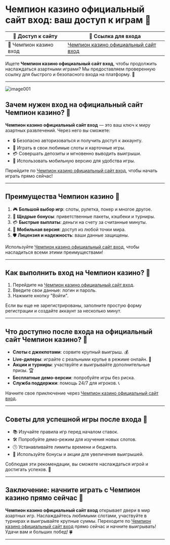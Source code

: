 # Чемпион казино официальный сайт вход: ваш доступ к играм 🎰

| 🎯 **Доступ к сайту** | 🔗 **Ссылка для входа** |
|-----------------------|--------------------------------|
| 🌟 Чемпион казино вход | [Чемпион казино официальный сайт вход](https://champcasino.ink/pobeda/doa-hats?p80412p305331p112c) |

Ищете **Чемпион казино официальный сайт вход**, чтобы продолжить наслаждаться азартными играми? Мы предоставляем проверенную ссылку для быстрого и безопасного входа на платформу. 🎲

---
![image001](https://github.com/user-attachments/assets/f4d43059-0a20-421e-80b6-7a3b52ea9152)

## Зачем нужен вход на официальный сайт Чемпион казино? 🚀

**Чемпион казино официальный сайт вход** — это ваш ключ к миру азартных развлечений. Через него вы сможете:

- 🔒 Безопасно авторизоваться и получить доступ к аккаунту.  
- 🎰 Играть в свои любимые слоты и карточные игры.  
- 💳 Совершать депозиты и мгновенно выводить выигрыши.  
- 📱 Использовать мобильную версию для удобства игры.

Перейдите по [Чемпион казино официальный сайт вход](https://champcasino.ink/pobeda/doa-hats?p80412p305331p112c), чтобы начать играть прямо сейчас!

---

## Преимущества Чемпион казино 🌟

1. 🎮 **Большой выбор игр**: слоты, рулетка, покер и многое другое.  
2. 🤑 **Щедрые бонусы**: приветственные пакеты, кэшбеки и турниры.  
3. 💳 **Быстрые выплаты**: деньги на счету за считанные минуты.  
4. 📱 **Мобильная версия**: доступ из любой точки мира.  
5. 🛡️ **Лицензия и надежность**: ваши данные защищены.  

Используйте [Чемпион казино официальный сайт вход](https://champcasino.ink/pobeda/doa-hats?p80412p305331p112c), чтобы насладиться всеми этими преимуществами!

---

## Как выполнить вход на Чемпион казино? 🔑

1. Перейдите на [Чемпион казино официальный сайт вход](https://champcasino.ink/pobeda/doa-hats?p80412p305331p112c).  
2. Введите свои данные: логин и пароль.  
3. Нажмите кнопку "Войти".  

Если вы еще не зарегистрированы, заполните простую форму регистрации и создайте аккаунт за несколько минут.

---

## Что доступно после входа на официальный сайт Чемпион казино? 🎲

- **Слоты с джекпотами**: сорвите крупный выигрыш. 💰  
- **Live-дилеры**: играйте с реальными крупье в режиме онлайн. 🎥  
- **Акции и турниры**: участвуйте и выигрывайте дополнительные призы. 🏆  
- **Бесплатные демо-версии**: попробуйте игры без риска.  
- **Служба поддержки**: помощь 24/7 для игроков. 📞  

Начните свое приключение через [Чемпион казино официальный сайт вход](https://champcasino.ink/pobeda/doa-hats?p80412p305331p112c).

---

## Советы для успешной игры после входа 🎯

- 📚 Изучайте правила игр перед началом ставок.  
- 🛠️ Попробуйте демо-режим для изучения новых слотов.  
- 🕒 Устанавливайте лимиты времени и бюджета.  
- 🎁 Используйте бонусы и акции для увеличения выигрышей.  

Соблюдая эти рекомендации, вы сможете наслаждаться игрой и достигать успехов. 🏅

---

## Заключение: начните играть с Чемпион казино прямо сейчас 🎉

**Чемпион казино официальный сайт вход** открывает двери в мир азартных игр. Наслаждайтесь любимыми слотами, участвуйте в турнирах и выигрывайте крупные суммы. Переходите по [Чемпион казино официальный сайт вход](https://champcasino.ink/pobeda/doa-hats?p80412p305331p112c) прямо сейчас и начните выигрывать! Удачи вам и больших побед! 🍀

---

